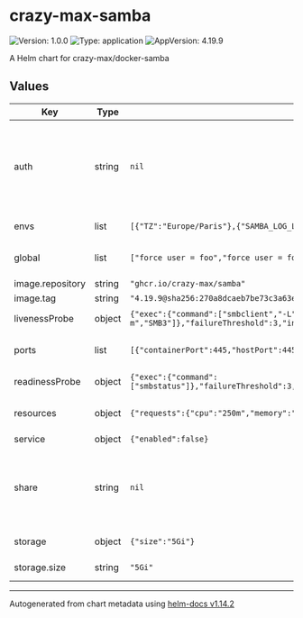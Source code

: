 # crazy-max-samba

![Version: 1.0.0](https://img.shields.io/badge/Version-1.0.0-informational?style=flat-square) ![Type: application](https://img.shields.io/badge/Type-application-informational?style=flat-square) ![AppVersion: 4.19.9](https://img.shields.io/badge/AppVersion-4.19.9-informational?style=flat-square)

A Helm chart for crazy-max/docker-samba

## Values

| Key              | Type   | Default                                                                                                                                                            | Description                                                                                                                                                                                                                                                                                                                                                                                                                                                          |
| ---------------- | ------ | ------------------------------------------------------------------------------------------------------------------------------------------------------------------ | -------------------------------------------------------------------------------------------------------------------------------------------------------------------------------------------------------------------------------------------------------------------------------------------------------------------------------------------------------------------------------------------------------------------------------------------------------------------- |
| auth             | string | `nil`                                                                                                                                                              | The usermanagement. Each user will be created on the samba server container. The password of each user can be written here in in plain text but it is strongly discouraged. By default it uses the environment variable which will read by a secret called samba-user-{{ .user }}-password. You have to create this secret manually. It is recommended to use something like sealed secrets to encrypt you secrets and be able to check it into your git repository. |
| envs             | list   | `[{"TZ":"Europe/Paris"},{"SAMBA_LOG_LEVEL":"0"}]`                                                                                                                  | Additional environment variables for the samba server which will be injected to the container.                                                                                                                                                                                                                                                                                                                                                                       |
| global           | list   | `["force user = foo","force user = foo"]`                                                                                                                          | Set global settings for samba server see: https://github.com/crazy-max/docker-samba?tab=readme-ov-file#configuration                                                                                                                                                                                                                                                                                                                                                 |
| image.repository | string | `"ghcr.io/crazy-max/samba"`                                                                                                                                        | The repository and image which is used.                                                                                                                                                                                                                                                                                                                                                                                                                              |
| image.tag        | string | `"4.19.9@sha256:270a8dcaeb7be73c3a63e2d7cc966cfdc6ca70b418c59e4af406bee6ea41ded7"`                                                                                 |                                                                                                                                                                                                                                                                                                                                                                                                                                                                      |
| livenessProbe    | object | `{"exec":{"command":["smbclient","-L","\\\\localhost","-U","%","-m","SMB3"]},"failureThreshold":3,"initialDelaySeconds":10,"periodSeconds":30,"timeoutSeconds":5}` | Checks whether the Samba service is still running by connecting to localhost with smbclient.                                                                                                                                                                                                                                                                                                                                                                         |
| ports            | list   | `[{"containerPort":445,"hostPort":445,"name":"samba"}]`                                                                                                            | The ports used to access the samba server. It is possible to configure multiple ports: https://github.com/crazy-max/docker-samba?tab=readme-ov-file#ports                                                                                                                                                                                                                                                                                                            |
| readinessProbe   | object | `{"exec":{"command":["smbstatus"]},"failureThreshold":3,"initialDelaySeconds":5,"periodSeconds":10,"timeoutSeconds":3}`                                            | Uses smbstatus to check whether Samba is active and can accept clients.                                                                                                                                                                                                                                                                                                                                                                                              |
| resources        | object | `{"requests":{"cpu":"250m","memory":"64Mi"}}`                                                                                                                      | Define the resources of the samba pod. See: https://kubernetes.io/docs/concepts/configuration/manage-resources-containers/ Example below.                                                                                                                                                                                                                                                                                                                            |
| service          | object | `{"enabled":false}`                                                                                                                                                | Service to reach smb container in the cluster.                                                                                                                                                                                                                                                                                                                                                                                                                       |
| share            | string | `nil`                                                                                                                                                              | Configuration of every share you want to create. See Documentation for more information: https://github.com/crazy-max/docker-samba?tab=readme-ov-file#configuration. In addition you can specify the size of every share and the storageClass which the share should use. If you don't specify the StorageClassName, the share will use the default one.                                                                                                             |
| storage          | object | `{"size":"5Gi"}`                                                                                                                                                   | The storage configuration for the samba server data directory.                                                                                                                                                                                                                                                                                                                                                                                                       |
| storage.size     | string | `"5Gi"`                                                                                                                                                            | The storageClassName can be configured here. If there is no one configured, it uses the default storageClass.                                                                                                                                                                                                                                                                                                                                                        |

---

Autogenerated from chart metadata using [helm-docs v1.14.2](https://github.com/norwoodj/helm-docs/releases/v1.14.2)

